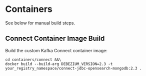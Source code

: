 # Containers
See below for manual build steps.

## Connect Container Image Build
Build the custom Kafka Connect container image:
```
cd containers/connect &&\
docker build --build-arg DEBEZIUM_VERSION=2.3 -t your_registry_namespace/connect-jdbc-opensearch-mongodb:2.3 .
```
